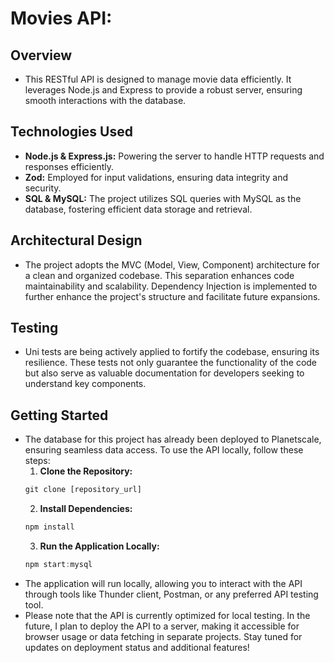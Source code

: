 # Movies API:
## Overview
+ This RESTful API is designed to manage movie data efficiently. It leverages Node.js and Express to provide a robust server, ensuring smooth interactions with the database.
## Technologies Used
+ **Node.js & Express.js:** Powering the server to handle HTTP requests and responses efficiently.
+ **Zod:** Employed for input validations, ensuring data integrity and security.
+ **SQL & MySQL:** The project utilizes SQL queries with MySQL as the database, fostering efficient data storage and retrieval.
## Architectural Design
+ The project adopts the MVC (Model, View, Component) architecture for a clean and organized codebase. This separation enhances code maintainability and scalability. Dependency Injection is implemented to further enhance the project's structure and facilitate future expansions.
## Testing
+ Uni tests are being actively applied to fortify the codebase, ensuring its resilience. These tests not only guarantee the functionality of the code but also serve as valuable documentation for developers seeking to understand key components.
## Getting Started
+ The database for this project has already been deployed to Planetscale, ensuring seamless data access. To use the API locally, follow these steps:
  1. **Clone the Repository:**
  ```js
  git clone [repository_url]
  ```
  2. **Install Dependencies:**
  ```js
  npm install
  ```
  3. **Run the Application Locally:**
  ```js
  npm start:mysql
  ```
+ The application will run locally, allowing you to interact with the API through tools like Thunder client, Postman, or any preferred API testing tool.
+ Please note that the API is currently optimized for local testing. In the future, I plan to deploy the API to a server, making it accessible for browser usage or data fetching in separate projects. Stay tuned for updates on deployment status and additional features!
  
